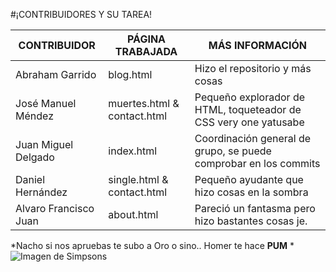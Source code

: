 #¡CONTRIBUIDORES Y SU TAREA!

| CONTRIBUIDOR | PÁGINA TRABAJADA | MÁS INFORMACIÓN |
|--------------|------------------|-----------------|
| Abraham Garrido | blog.html     | Hizo el repositorio y más cosas |
|  José Manuel Méndez  | muertes.html & contact.html    |  Pequeño explorador de HTML, toqueteador de CSS very one yatusabe   |
| Juan Miguel Delgado | index.html   | Coordinación general de grupo, se puede comprobar en los commits |
| Daniel Hernández | single.html & contact.html | Pequeño ayudante que hizo cosas en la sombra |
| Alvaro Francisco Juan   | about.html     | Pareció un fantasma pero hizo bastantes cosas je.   |

*Nacho si nos apruebas te subo a Oro o sino.. Homer te hace **PUM** *
![Imagen de Simpsons](http://artescritorio.com/wp-content/uploads/2012/09/wallpaper-1968271.jpg 'Imagen de Simpsons')
